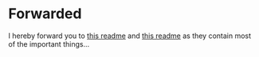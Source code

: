 # Forwarded

I hereby forward you to [this readme](2021/README.md) and [this readme](2022/README.md) as they contain most of the important things...
